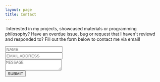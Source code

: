 ```yaml
---
layout: page
title: Contact
---
```


<p><span class="image right"><img src="/assets/images/pic02.jpg" alt="" /></span>
Interested in my projects, showcased materials or programming philosophy?
Have an overdue issue, bug or request that I haven't reviewd and responded to?
Fill out the form below to contact me via email!</p>

<form method="POST" action="https://formspree.io/thekpaul@outlook.com">
  <input type="text" name="name" placeholder="NAME"><br>
 	<input type="text" name="email" placeholder="EMAIL ADDRESS"><br>
 	<textarea name="message" placeholder="MESSAGE"></textarea><br>
  <button type="submit">SUBMIT</button>
</form>
